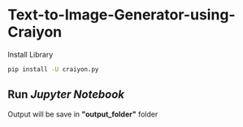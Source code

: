 # Text-to-Image-Generator-using-Craiyon

Install Library

```sh
pip install -U craiyon.py
```

## Run *Jupyter Notebook*

Output will be save in **"output_folder"** folder
